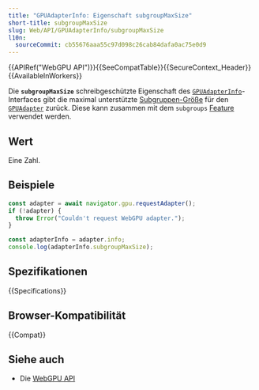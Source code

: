```yaml
---
title: "GPUAdapterInfo: Eigenschaft subgroupMaxSize"
short-title: subgroupMaxSize
slug: Web/API/GPUAdapterInfo/subgroupMaxSize
l10n:
  sourceCommit: cb55676aaa55c97d098c26cab84dafa0ac75e0d9
---
```


{{APIRef("WebGPU API")}}{{SeeCompatTable}}{{SecureContext_Header}}{{AvailableInWorkers}}

Die **`subgroupMaxSize`** schreibgeschützte Eigenschaft des [`GPUAdapterInfo`](/de/docs/Web/API/GPUAdapterInfo)-Interfaces gibt die maximal unterstützte [Subgruppen-Größe](https://gpuweb.github.io/gpuweb/wgsl/#subgroup-size) für den [`GPUAdapter`](/de/docs/Web/API/GPUAdapter) zurück. Diese kann zusammen mit dem `subgroups` [Feature](/de/docs/Web/API/GPUSupportedFeatures) verwendet werden.

## Wert

Eine Zahl.

## Beispiele

```js
const adapter = await navigator.gpu.requestAdapter();
if (!adapter) {
  throw Error("Couldn't request WebGPU adapter.");
}

const adapterInfo = adapter.info;
console.log(adapterInfo.subgroupMaxSize);
```

## Spezifikationen

{{Specifications}}

## Browser-Kompatibilität

{{Compat}}

## Siehe auch

- Die [WebGPU API](/de/docs/Web/API/WebGPU_API)
